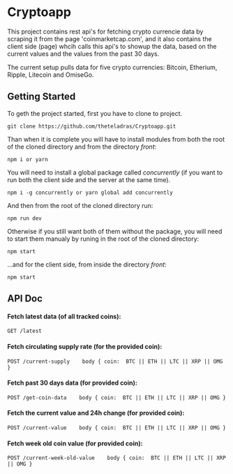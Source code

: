 # Cryptoapp

This project contains rest api's for fetching crypto currencie data by scraping it from the page 'coinmarketcap.com', and it also contains the client side (page) whcih calls this api's to showup the data, based on the current values and the values from the past 30 days.

The current setup pulls data for five crypto currencies: Bitcoin, Etherium, Ripple, Litecoin and OmiseGo.

## Getting Started

To geth the project started, first you have to clone to project.

```
git clone https://github.com/theteladras/Cryptoapp.git
```

Than when it is complete you will have to install modules from both the root of the cloned directory and from the directory _front_:

```
npm i or yarn
```

You will need to install a global package called _concurrently_ (if you want to run both the client side and the server at the same time).

```
npm i -g concurrently or yarn global add concurrently
```

And then from the root of the cloned directory run:

```
npm run dev
```

Otherwise if you still want both of them without the package, you will need to start them manualy by runing in the root of the  cloned directory:

```
npm start
```

...and for the client side, from inside the directory _front_:

```
npm start
```

## API Doc

#### Fetch latest data (of all tracked coins):

```
GET /latest
```

#### Fetch circulating supply rate (for the provided coin):

```
POST /current-supply    body { coin:  BTC || ETH || LTC || XRP || OMG }
```

#### Fetch past 30 days data (for provided coin):

```
POST /get-coin-data    body { coin:  BTC || ETH || LTC || XRP || OMG }
```

#### Fetch the current value and 24h change (for provided coin):

```
POST /current-value    body { coin:  BTC || ETH || LTC || XRP || OMG }
```

#### Fetch week old coin value (for provided coin):

```
POST /current-week-old-value    body { coin:  BTC || ETH || LTC || XRP || OMG }
```
